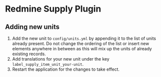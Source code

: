 Redmine Supply Plugin
=====================


Adding new units
----------------

1. Add the new unit to `config/units.yml` by appending it to the list of units
   already present. Do not change the ordering of the list or insert new
   elements anywhere in between as this will mix up the units of already
   existing records.
2. Add translations for your new unit under the key
   `label_supply_item_unit_your-unit`.
3. Restart the application for the changes to take effect.

